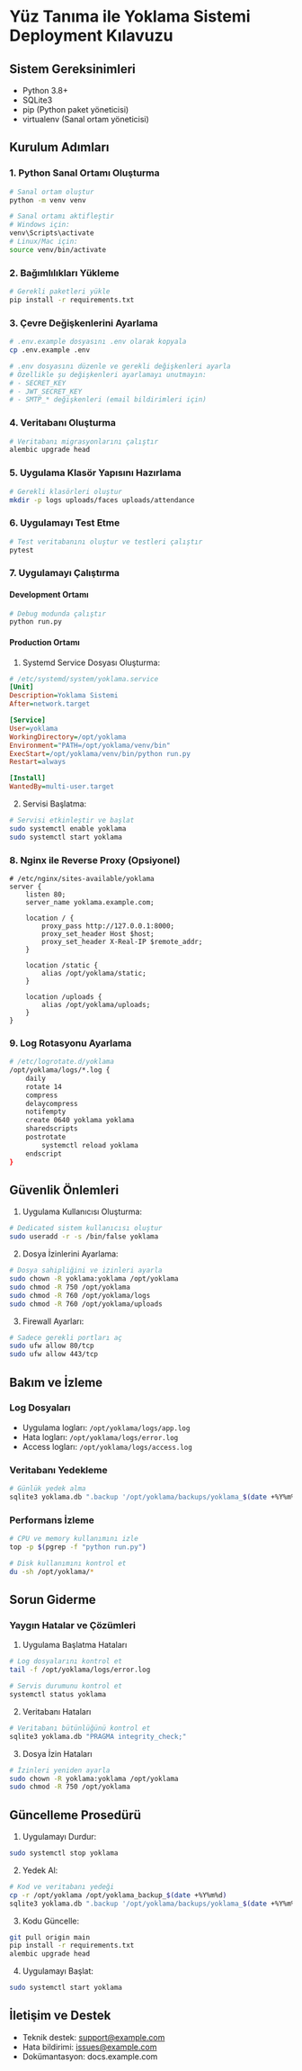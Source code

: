 # Yüz Tanıma ile Yoklama Sistemi Deployment Kılavuzu

## Sistem Gereksinimleri

- Python 3.8+
- SQLite3
- pip (Python paket yöneticisi)
- virtualenv (Sanal ortam yöneticisi)

## Kurulum Adımları

### 1. Python Sanal Ortamı Oluşturma

```bash
# Sanal ortam oluştur
python -m venv venv

# Sanal ortamı aktifleştir
# Windows için:
venv\Scripts\activate
# Linux/Mac için:
source venv/bin/activate
```

### 2. Bağımlılıkları Yükleme

```bash
# Gerekli paketleri yükle
pip install -r requirements.txt
```

### 3. Çevre Değişkenlerini Ayarlama

```bash
# .env.example dosyasını .env olarak kopyala
cp .env.example .env

# .env dosyasını düzenle ve gerekli değişkenleri ayarla
# Özellikle şu değişkenleri ayarlamayı unutmayın:
# - SECRET_KEY
# - JWT_SECRET_KEY
# - SMTP_* değişkenleri (email bildirimleri için)
```

### 4. Veritabanı Oluşturma

```bash
# Veritabanı migrasyonlarını çalıştır
alembic upgrade head
```

### 5. Uygulama Klasör Yapısını Hazırlama

```bash
# Gerekli klasörleri oluştur
mkdir -p logs uploads/faces uploads/attendance
```

### 6. Uygulamayı Test Etme

```bash
# Test veritabanını oluştur ve testleri çalıştır
pytest
```

### 7. Uygulamayı Çalıştırma

#### Development Ortamı

```bash
# Debug modunda çalıştır
python run.py
```

#### Production Ortamı

1. Systemd Service Dosyası Oluşturma:

```ini
# /etc/systemd/system/yoklama.service
[Unit]
Description=Yoklama Sistemi
After=network.target

[Service]
User=yoklama
WorkingDirectory=/opt/yoklama
Environment="PATH=/opt/yoklama/venv/bin"
ExecStart=/opt/yoklama/venv/bin/python run.py
Restart=always

[Install]
WantedBy=multi-user.target
```

2. Servisi Başlatma:

```bash
# Servisi etkinleştir ve başlat
sudo systemctl enable yoklama
sudo systemctl start yoklama
```

### 8. Nginx ile Reverse Proxy (Opsiyonel)

```nginx
# /etc/nginx/sites-available/yoklama
server {
    listen 80;
    server_name yoklama.example.com;

    location / {
        proxy_pass http://127.0.0.1:8000;
        proxy_set_header Host $host;
        proxy_set_header X-Real-IP $remote_addr;
    }

    location /static {
        alias /opt/yoklama/static;
    }

    location /uploads {
        alias /opt/yoklama/uploads;
    }
}
```

### 9. Log Rotasyonu Ayarlama

```bash
# /etc/logrotate.d/yoklama
/opt/yoklama/logs/*.log {
    daily
    rotate 14
    compress
    delaycompress
    notifempty
    create 0640 yoklama yoklama
    sharedscripts
    postrotate
        systemctl reload yoklama
    endscript
}
```

## Güvenlik Önlemleri

1. Uygulama Kullanıcısı Oluşturma:
```bash
# Dedicated sistem kullanıcısı oluştur
sudo useradd -r -s /bin/false yoklama
```

2. Dosya İzinlerini Ayarlama:
```bash
# Dosya sahipliğini ve izinleri ayarla
sudo chown -R yoklama:yoklama /opt/yoklama
sudo chmod -R 750 /opt/yoklama
sudo chmod -R 760 /opt/yoklama/logs
sudo chmod -R 760 /opt/yoklama/uploads
```

3. Firewall Ayarları:
```bash
# Sadece gerekli portları aç
sudo ufw allow 80/tcp
sudo ufw allow 443/tcp
```

## Bakım ve İzleme

### Log Dosyaları
- Uygulama logları: `/opt/yoklama/logs/app.log`
- Hata logları: `/opt/yoklama/logs/error.log`
- Access logları: `/opt/yoklama/logs/access.log`

### Veritabanı Yedekleme
```bash
# Günlük yedek alma
sqlite3 yoklama.db ".backup '/opt/yoklama/backups/yoklama_$(date +%Y%m%d).db'"
```

### Performans İzleme
```bash
# CPU ve memory kullanımını izle
top -p $(pgrep -f "python run.py")

# Disk kullanımını kontrol et
du -sh /opt/yoklama/*
```

## Sorun Giderme

### Yaygın Hatalar ve Çözümleri

1. Uygulama Başlatma Hataları
```bash
# Log dosyalarını kontrol et
tail -f /opt/yoklama/logs/error.log

# Servis durumunu kontrol et
systemctl status yoklama
```

2. Veritabanı Hataları
```bash
# Veritabanı bütünlüğünü kontrol et
sqlite3 yoklama.db "PRAGMA integrity_check;"
```

3. Dosya İzin Hataları
```bash
# İzinleri yeniden ayarla
sudo chown -R yoklama:yoklama /opt/yoklama
sudo chmod -R 750 /opt/yoklama
```

## Güncelleme Prosedürü

1. Uygulamayı Durdur:
```bash
sudo systemctl stop yoklama
```

2. Yedek Al:
```bash
# Kod ve veritabanı yedeği
cp -r /opt/yoklama /opt/yoklama_backup_$(date +%Y%m%d)
sqlite3 yoklama.db ".backup '/opt/yoklama/backups/yoklama_$(date +%Y%m%d).db'"
```

3. Kodu Güncelle:
```bash
git pull origin main
pip install -r requirements.txt
alembic upgrade head
```

4. Uygulamayı Başlat:
```bash
sudo systemctl start yoklama
```

## İletişim ve Destek

- Teknik destek: support@example.com
- Hata bildirimi: issues@example.com
- Dokümantasyon: docs.example.com 